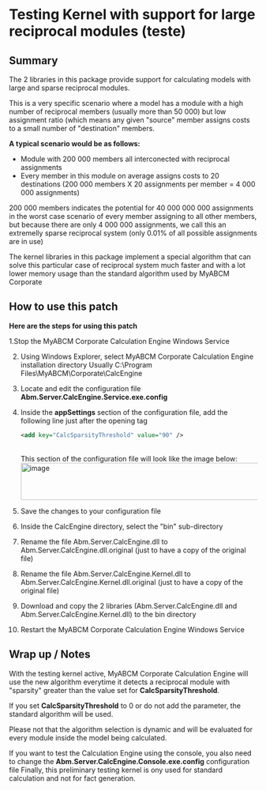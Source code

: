 # Testing Kernel with support for large reciprocal modules (teste)


## Summary

The 2 libraries in this package provide support for calculating models with large and sparse reciprocal modules.

This is a very specific scenario where a model has a module with a high number of reciprocal members (usually more than 50 000) but low assignment ratio (which means any given "source" member assigns costs to a small number of "destination" members.

**A typical scenario would be as follows:**

- Module with 200 000 members all interconected with reciprocal assignments
- Every member in this module on average assigns costs to 20 destinations (200 000 members X 20 assignments per member = 4 000 000 assignments)

200 000 members indicates the potential for 40 000 000 000 assignments in the worst case scenario of every member assigning to all other members, but because there are only 4 000 000 assignments, we call this an extremelly sparse reciprocal system (only 0.01% of all possible assignments are in use)

The kernel libraries in this package implement a special algorithm that can solve this particular case of reciprocal system much faster and with a lot lower memory usage than the standard algorithm used by MyABCM Corporate

## How to use this patch

**Here are the steps for using this patch**

1.Stop the MyABCM Corporate Calculation Engine Windows Service

2. Using Windows Explorer, select MyABCM Corporate Calculation Engine installation directory
   Usually C:\Program Files\MyABCM\Corporate\CalcEngine
   
3. Locate and edit the configuration file **Abm.Server.CalcEngine.Service.exe.config**
   
4. Inside the **appSettings** section of the configuration file, add the following line just after the opening tag <appSettings>

   ```xml
   <add key="CalcSparsityThreshold" value="90" />
   ```
   <br>
   This section of the configuration file will look like the image below:
    <img width="668" height="75" alt="image" src="https://github.com/user-attachments/assets/25c05882-a584-4044-b875-98040dc9ad9e" />
   <br>
   
5. Save the changes to your configuration file
     
6. Inside the CalcEngine directory, select the "bin" sub-directory
   
7. Rename the file Abm.Server.CalcEngine.dll to Abm.Server.CalcEngine.dll.original (just to have a copy of the original file)
   
8. Rename the file Abm.Server.CalcEngine.Kernel.dll to Abm.Server.CalcEngine.Kernel.dll.original (just to have a copy of the original file)
   
9. Download and copy the 2 libraries (Abm.Server.CalcEngine.dll and Abm.Server.CalcEngine.Kernel.dll) to the bin directory
    
10. Restart the MyABCM Corporate Calculation Engine Windows Service

## Wrap up / Notes

With the testing kernel active, MyABCM Corporate Calculation Engine will use the new algorithm everytime it detects a reciprocal module with "sparsity" greater than the value set for **CalcSparsityThreshold**.

If you set **CalcSparsityThreshold** to 0 or do not add the parameter, the standard algorithm will be used.

Please not that the algorithm selection is dynamic and will be evaluated for every module inside the model being calculated.

If you want to test the Calculation Engine using the console, you also need to change the **Abm.Server.CalcEngine.Console.exe.config** configuration file
Finally, this preliminary testing kernel is ony used for standard calculation and not for fact generation.

